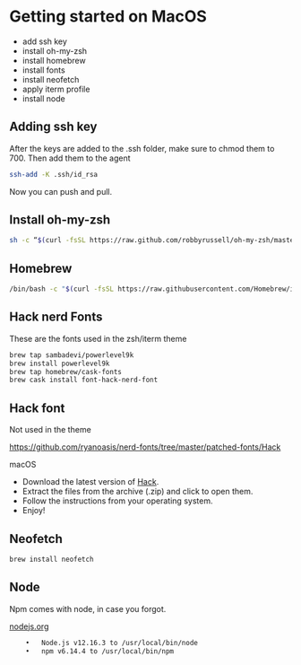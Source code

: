 # Getting started on MacOS

- add ssh key
- install oh-my-zsh
- install homebrew
- install fonts
- install neofetch
- apply iterm profile
- install node

## Adding ssh key

After the keys are added to the .ssh folder, make sure to chmod them to 700. Then add them to the agent

```bash
ssh-add -K .ssh/id_rsa
```

Now you can push and pull.

## Install oh-my-zsh

```bash
sh -c “$(curl -fsSL https://raw.github.com/robbyrussell/oh-my-zsh/master/tools/install.sh)"
```

## Homebrew

```zsh
/bin/bash -c "$(curl -fsSL https://raw.githubusercontent.com/Homebrew/install/master/install.sh)"
```

## Hack nerd Fonts

These are the fonts used in the zsh/iterm theme

```zsh
brew tap sambadevi/powerlevel9k
brew install powerlevel9k
brew tap homebrew/cask-fonts
brew cask install font-hack-nerd-font
```

## Hack font

Not used in the theme

https://github.com/ryanoasis/nerd-fonts/tree/master/patched-fonts/Hack

macOS
- Download the latest version of [Hack](https://github.com/source-foundry/Hack/releases/download/v3.003/Hack-v3.003-ttf.zip).
- Extract the files from the archive (.zip) and click to open them.
- Follow the instructions from your operating system.
- Enjoy!

## Neofetch

```zsh
brew install neofetch
```

## Node

Npm comes with node, in case you forgot.

[nodejs.org](https://nodejs.org/en/)

```bash
	•	Node.js v12.16.3 to /usr/local/bin/node
	•	npm v6.14.4 to /usr/local/bin/npm
```

